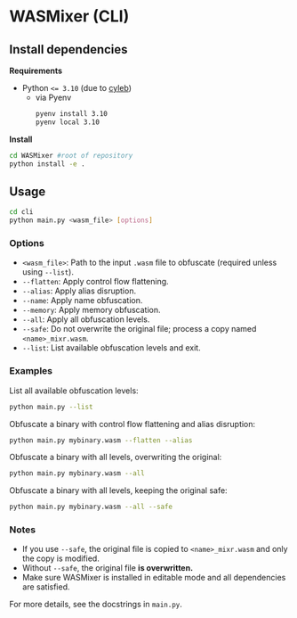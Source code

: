 # WASMixer (CLI)
## Install dependencies
**Requirements** 
- Python `<= 3.10` (due to [cyleb](https://github.com/mosquito/cyleb128/blob/master/setup.py))
    - via Pyenv
        ```sh
        pyenv install 3.10
        pyenv local 3.10
        ```
**Install**
```bash
cd WASMixer #root of repository
python install -e .
```
## Usage
```sh
cd cli
python main.py <wasm_file> [options]
```

### Options
- `<wasm_file>`: Path to the input `.wasm` file to obfuscate (required unless using `--list`).
- `--flatten`: Apply control flow flattening.
- `--alias`: Apply alias disruption.
- `--name`: Apply name obfuscation.
- `--memory`: Apply memory obfuscation.
- `--all`: Apply all obfuscation levels.
- `--safe`: Do not overwrite the original file; process a copy named `<name>_mixr.wasm`.
- `--list`: List available obfuscation levels and exit.

### Examples

List all available obfuscation levels:
```sh
python main.py --list
```

Obfuscate a binary with control flow flattening and alias disruption:
```sh
python main.py mybinary.wasm --flatten --alias
```

Obfuscate a binary with all levels, overwriting the original:
```sh
python main.py mybinary.wasm --all
```

Obfuscate a binary with all levels, keeping the original safe:
```sh
python main.py mybinary.wasm --all --safe
```

### Notes
- If you use `--safe`, the original file is copied to `<name>_mixr.wasm` and only the copy is modified.
- Without `--safe`, the original file **is overwritten.**
- Make sure WASMixer is installed in editable mode and all dependencies are satisfied.

For more details, see the docstrings in `main.py`.



